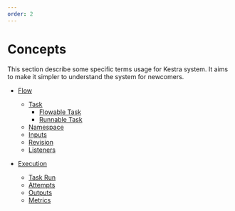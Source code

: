 ```yaml
---
order: 2
---
```

# Concepts

This section describe some specific terms usage for Kestra system. It aims to make it simpler 
to understand the system for newcomers.


* [Flow](./flows.md#flow)
  * [Task](./flows.md#task)
    * [Flowable Task](./flows.md#flowable-task)
    * [Runnable Task](./flows.md#runnable-task)
  * [Namespace](./flows.md#namespace)
  * [Inputs](./flows.md#inputs)
  * [Revision](./flows.md#revision)
  * [Listeners](./flows.md#listeners)
  
* [Execution](./executions.md#execution)
  * [Task Run](./executions.md#task-run)
  * [Attempts](./executions.md#attempts)
  * [Outputs](./executions.md#outputs)
  * [Metrics](./executions.md#metrics)
